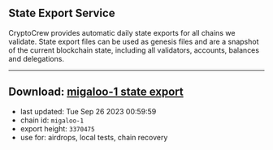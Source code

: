 ## State Export Service
CryptoCrew provides automatic daily state exports for all chains we validate. State export files can be used as genesis files and are a snapshot of the current blockchain state, including all validators, accounts, balances and delegations.

---
**Download: [migaloo-1 state export](https://dl.ccvalidators.com/SERVICE/migaloo/migaloo-1_export_3370475.json)**
---

- last updated: Tue Sep 26 2023 00:59:59
- chain id: `migaloo-1`
- export height: `3370475`
- use for: airdrops, local tests, chain recovery
